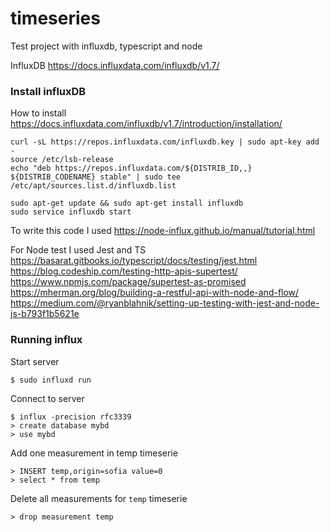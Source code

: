 # timeseries
Test project with influxdb, typescript and node

InfluxDB https://docs.influxdata.com/influxdb/v1.7/

### Install influxDB 
How to install https://docs.influxdata.com/influxdb/v1.7/introduction/installation/

```console
curl -sL https://repos.influxdata.com/influxdb.key | sudo apt-key add -
source /etc/lsb-release
echo "deb https://repos.influxdata.com/${DISTRIB_ID,,} ${DISTRIB_CODENAME} stable" | sudo tee /etc/apt/sources.list.d/influxdb.list

sudo apt-get update && sudo apt-get install influxdb
sudo service influxdb start
```

To write this code I used https://node-influx.github.io/manual/tutorial.html

For Node test I used Jest and TS https://basarat.gitbooks.io/typescript/docs/testing/jest.html
https://blog.codeship.com/testing-http-apis-supertest/
https://www.npmjs.com/package/supertest-as-promised
https://mherman.org/blog/building-a-restful-api-with-node-and-flow/
https://medium.com/@ryanblahnik/setting-up-testing-with-jest-and-node-js-b793f1b5621e

### Running influx
Start server
```console
$ sudo influxd run
```

Connect to server
```console
$ influx -precision rfc3339 
> create database mybd
> use mybd
```

Add one measurement in temp timeserie
```console
> INSERT temp,origin=sofia value=0
> select * from temp
```

Delete all measurements for `temp` timeserie
```console
> drop measurement temp
```
